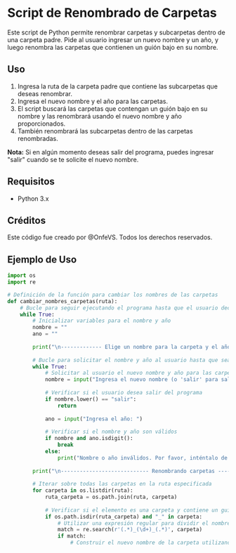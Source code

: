 # Script de Renombrado de Carpetas

Este script de Python permite renombrar carpetas y subcarpetas dentro de una carpeta padre. Pide al usuario ingresar un nuevo nombre y un año, y luego renombra las carpetas que contienen un guión bajo en su nombre.

## Uso

1. Ingresa la ruta de la carpeta padre que contiene las subcarpetas que deseas renombrar.
2. Ingresa el nuevo nombre y el año para las carpetas.
3. El script buscará las carpetas que contengan un guión bajo en su nombre y las renombrará usando el nuevo nombre y año proporcionados.
4. También renombrará las subcarpetas dentro de las carpetas renombradas.

**Nota:** Si en algún momento deseas salir del programa, puedes ingresar "salir" cuando se te solicite el nuevo nombre.

## Requisitos

- Python 3.x

## Créditos

Este código fue creado por @OnfeVS. Todos los derechos reservados.

## Ejemplo de Uso

```python
import os
import re

# Definición de la función para cambiar los nombres de las carpetas
def cambiar_nombres_carpetas(ruta):
    # Bucle para seguir ejecutando el programa hasta que el usuario decida salir
    while True:
        # Inicializar variables para el nombre y año
        nombre = ""
        ano = ""
        
        print("\n------------- Elige un nombre para la carpeta y el año ------------------\n")
        
        # Bucle para solicitar el nombre y año al usuario hasta que sean válidos
        while True:
            # Solicitar al usuario el nuevo nombre y año para las carpetas
            nombre = input("Ingresa el nuevo nombre (o 'salir' para salir): ")
            
            # Verificar si el usuario desea salir del programa
            if nombre.lower() == "salir":
                return
            
            ano = input("Ingresa el año: ")
            
            # Verificar si el nombre y año son válidos
            if nombre and ano.isdigit():
                break
            else:
                print("Nombre o año inválidos. Por favor, inténtalo de nuevo.")
        
        print("\n---------------------------- Renombrando carpetas ----------------------------\n")
        
        # Iterar sobre todas las carpetas en la ruta especificada
        for carpeta in os.listdir(ruta):
            ruta_carpeta = os.path.join(ruta, carpeta)
            
            # Verificar si el elemento es una carpeta y contiene un guión bajo en su nombre
            if os.path.isdir(ruta_carpeta) and "_" in carpeta:
                # Utilizar una expresión regular para dividir el nombre de la carpeta en sus componentes
                match = re.search(r'(.*)_(\d+)_(.*)', carpeta)
                if match:
                    # Construir el nuevo nombre de la carpeta utilizando el nuevo

